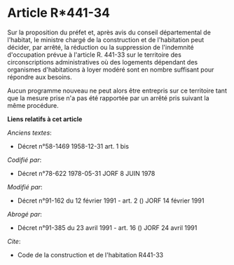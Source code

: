 # Article R*441-34

Sur la proposition du préfet et, après avis du conseil départemental de l'habitat, le ministre chargé de la construction et
de l'habitation peut décider, par arrêté, la réduction ou la suppression de l'indemnité d'occupation prévue à l'article R.
441-33 sur le territoire des circonscriptions administratives où des logements dépendant des organismes d'habitations à loyer
modéré sont en nombre suffisant pour répondre aux besoins.

Aucun programme nouveau ne peut alors être entrepris sur ce territoire tant que la mesure prise n'a pas été rapportée par un
arrêté pris suivant la même procédure.

**Liens relatifs à cet article**

_Anciens textes_:

  - Décret n°58-1469 1958-12-31 art. 1 bis

_Codifié par_:

  - Décret n°78-622 1978-05-31 JORF 8 JUIN 1978

_Modifié par_:

  - Décret n°91-162 du 12 février 1991 - art. 2 () JORF 14 février 1991

_Abrogé par_:

  - Décret n°91-385 du 23 avril 1991 - art. 16 () JORF 24 avril 1991

_Cite_:

  - Code de la construction et de l'habitation R441-33
